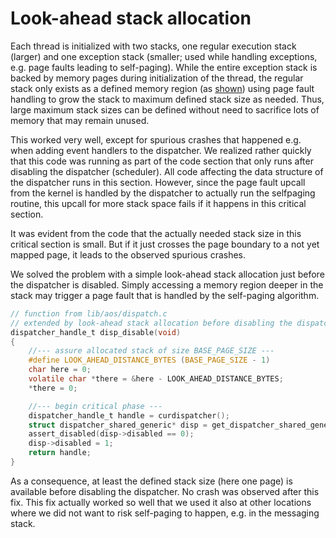# Look-ahead stack allocation
Each thread is initialized with two stacks, one regular execution stack (larger) and one exception stack (smaller; used while handling exceptions, e.g. page faults leading to self-paging). While the entire exception stack is backed by memory pages during initialization of the thread, the regular stack only exists as a defined memory region (as [shown][selfpaging]) using page fault handling to grow the stack to maximum defined stack size as needed. Thus, large maximum stack sizes can be defined without need to sacrifice lots of memory that may remain unused.

This worked very well, except for spurious crashes that happened e.g. when adding event handlers to the dispatcher. We realized rather quickly that this code was running as part of the code section that only runs after disabling the dispatcher (scheduler). All code affecting the data structure of the dispatcher runs in this section. However, since the page fault upcall from the kernel is handled by the dispatcher to actually run the selfpaging routine, this upcall for more stack space fails if it happens in this critical section.

It was evident from the code that the actually needed stack size in this critical section is small. But if it just crosses the page boundary to a not yet mapped page, it leads to the observed spurious crashes.

We solved the problem with a simple look-ahead stack allocation just before the dispatcher is disabled. Simply accessing a memory region deeper in the stack may trigger a page fault that is handled by the self-paging algorithm.

````C
// function from lib/aos/dispatch.c
// extended by look-ahead stack allocation before disabling the dispatcher
dispatcher_handle_t disp_disable(void)
{
    //--- assure allocated stack of size BASE_PAGE_SIZE ---
    #define LOOK_AHEAD_DISTANCE_BYTES (BASE_PAGE_SIZE - 1)
    char here = 0;
    volatile char *there = &here - LOOK_AHEAD_DISTANCE_BYTES;
    *there = 0;

    //--- begin critical phase ---
    dispatcher_handle_t handle = curdispatcher();
    struct dispatcher_shared_generic* disp = get_dispatcher_shared_generic(handle);
    assert_disabled(disp->disabled == 0);
    disp->disabled = 1;
    return handle;
}
````

As a consequence, at least the defined stack size (here one page) is available before disabling the dispatcher. No crash was observed after this fix. This fix actually worked so well that we used it also at other locations where we did not want to risk self-paging to happen, e.g. in the messaging stack.

[selfpaging]:../core/selfpaging.md
